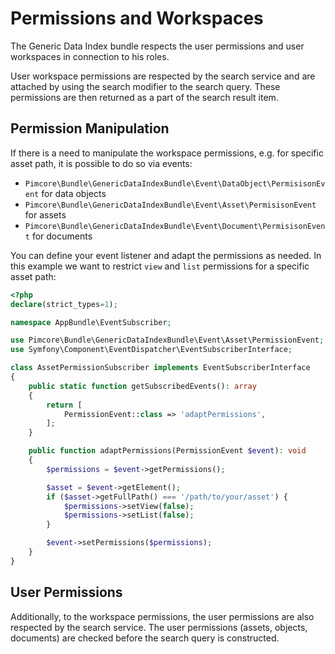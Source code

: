 # Permissions and Workspaces
The Generic Data Index bundle respects the user permissions and user workspaces in connection to his roles.

User workspace permissions are respected by the search service and are attached by using the search modifier to the search query. 
These permissions are then returned as a part of the search result item.

## Permission Manipulation
If there is a need to manipulate the workspace permissions, e.g. for specific asset path, it is possible to do so via events:
- `Pimcore\Bundle\GenericDataIndexBundle\Event\DataObject\PermisisonEvent` for data objects
- `Pimcore\Bundle\GenericDataIndexBundle\Event\Asset\PermisisonEvent` for assets
- `Pimcore\Bundle\GenericDataIndexBundle\Event\Document\PermisisonEvent` for documents

You can define your event listener and adapt the permissions as needed. In this example we want to restrict `view` and `list` permissions for a specific asset path:
```php
<?php
declare(strict_types=1);

namespace AppBundle\EventSubscriber;

use Pimcore\Bundle\GenericDataIndexBundle\Event\Asset\PermissionEvent;
use Symfony\Component\EventDispatcher\EventSubscriberInterface;

class AssetPermissionSubscriber implements EventSubscriberInterface
{
    public static function getSubscribedEvents(): array
    {
        return [
            PermissionEvent::class => 'adaptPermissions',
        ];
    }

    public function adaptPermissions(PermissionEvent $event): void
    {
        $permissions = $event->getPermissions();

        $asset = $event->getElement();
        if ($asset->getFullPath() === '/path/to/your/asset') {
            $permissions->setView(false);
            $permissions->setList(false);
        }

        $event->setPermissions($permissions);
    }
}
```

## User Permissions
Additionally, to the workspace permissions, the user permissions are also respected by the search service. 
The user permissions (assets, objects, documents) are checked before the search query is constructed.
